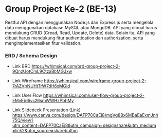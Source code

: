 # Group Project Ke-2 (BE-13)

Restful API dengan menggunakan Node.js dan Express.js serta mengelola data menggunakan database MySQL atau MongoDB. API yang dibuat harus mendukung CRUD (Cread, Read, Update, Delete) data. Selain itu, API yang dibuat harus mendukung fitur authentication dan authorization, serta mengimplementasikan fitur validation.

### ERD / Schema Design


- Link BRD
https://whimsical.com/brd-group-project-2-9QnzUotCmL9CtzaBbMGJxw

- Link Wireframe
https://whimsical.com/wireframe-group-project-2-7rAZVpNUHtTrW7dH6xMGid

- Link User Flow
https://whimsical.com/user-flow-groub-project-2-EMyEb6ivs26smWWHzPbhMy

- Link Slidedeck Presentation (Link)
https://www.canva.com/design/DAFP70CaEj8/mgVg88x6MBaEaExmJnh75Q/view?utm_content=DAFP70CaEj8&utm_campaign=designshare&utm_medium=link2&utm_source=sharebutton
